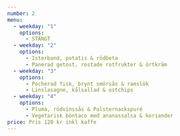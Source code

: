 ```yaml
---
number: 2
menu:
  - weekday: "1"
    options:
      - STÄNGT
  - weekday: "2"
    options:
      - Isterband, potatis & rödbeta
      - Panerad getost, rostade rotfrukter & örtkräm
  - weekday: "3"
    options:
      - Pocherad fisk, brynt smörsås & ramslök
      - Linslasagne, kålsallad & ostchips
  - weekday: "4"
    options:
      - Pluma, rödvinssås & Palsternackspuré
      - Vegetarisk böntaco med ananassalsa & koriander
price: Pris 120 kr inkl kaffe
---
```


